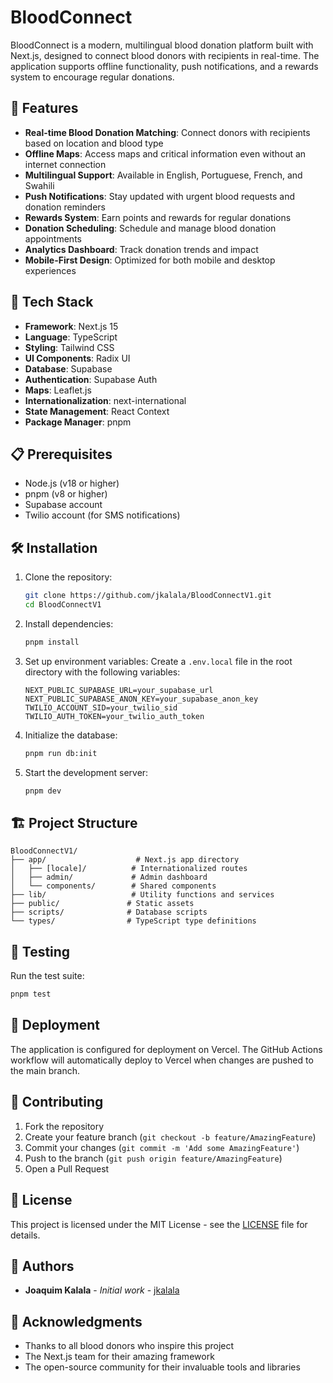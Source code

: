 # BloodConnect

BloodConnect is a modern, multilingual blood donation platform built with Next.js, designed to connect blood donors with recipients in real-time. The application supports offline functionality, push notifications, and a rewards system to encourage regular donations.

## 🌟 Features

- **Real-time Blood Donation Matching**: Connect donors with recipients based on location and blood type
- **Offline Maps**: Access maps and critical information even without an internet connection
- **Multilingual Support**: Available in English, Portuguese, French, and Swahili
- **Push Notifications**: Stay updated with urgent blood requests and donation reminders
- **Rewards System**: Earn points and rewards for regular donations
- **Donation Scheduling**: Schedule and manage blood donation appointments
- **Analytics Dashboard**: Track donation trends and impact
- **Mobile-First Design**: Optimized for both mobile and desktop experiences

## 🚀 Tech Stack

- **Framework**: Next.js 15
- **Language**: TypeScript
- **Styling**: Tailwind CSS
- **UI Components**: Radix UI
- **Database**: Supabase
- **Authentication**: Supabase Auth
- **Maps**: Leaflet.js
- **Internationalization**: next-international
- **State Management**: React Context
- **Package Manager**: pnpm

## 📋 Prerequisites

- Node.js (v18 or higher)
- pnpm (v8 or higher)
- Supabase account
- Twilio account (for SMS notifications)

## 🛠️ Installation

1. Clone the repository:
   ```bash
   git clone https://github.com/jkalala/BloodConnectV1.git
   cd BloodConnectV1
   ```

2. Install dependencies:
   ```bash
   pnpm install
   ```

3. Set up environment variables:
   Create a `.env.local` file in the root directory with the following variables:
   ```env
   NEXT_PUBLIC_SUPABASE_URL=your_supabase_url
   NEXT_PUBLIC_SUPABASE_ANON_KEY=your_supabase_anon_key
   TWILIO_ACCOUNT_SID=your_twilio_sid
   TWILIO_AUTH_TOKEN=your_twilio_auth_token
   ```

4. Initialize the database:
   ```bash
   pnpm run db:init
   ```

5. Start the development server:
   ```bash
   pnpm dev
   ```

## 🏗️ Project Structure

```
BloodConnectV1/
├── app/                    # Next.js app directory
│   ├── [locale]/          # Internationalized routes
│   ├── admin/             # Admin dashboard
│   └── components/        # Shared components
├── lib/                   # Utility functions and services
├── public/               # Static assets
├── scripts/              # Database scripts
└── types/                # TypeScript type definitions
```

## 🧪 Testing

Run the test suite:
```bash
pnpm test
```

## 🚢 Deployment

The application is configured for deployment on Vercel. The GitHub Actions workflow will automatically deploy to Vercel when changes are pushed to the main branch.

## 🤝 Contributing

1. Fork the repository
2. Create your feature branch (`git checkout -b feature/AmazingFeature`)
3. Commit your changes (`git commit -m 'Add some AmazingFeature'`)
4. Push to the branch (`git push origin feature/AmazingFeature`)
5. Open a Pull Request

## 📝 License

This project is licensed under the MIT License - see the [LICENSE](LICENSE) file for details.

## 👥 Authors

- **Joaquim Kalala** - *Initial work* - [jkalala](https://github.com/jkalala)

## 🙏 Acknowledgments

- Thanks to all blood donors who inspire this project
- The Next.js team for their amazing framework
- The open-source community for their invaluable tools and libraries 